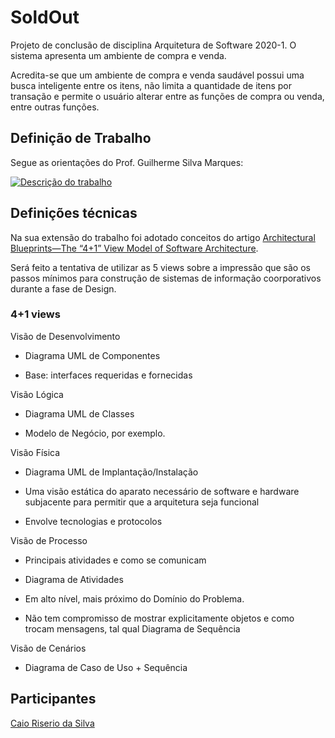 # SoldOut 

Projeto de conclusão de disciplina Arquitetura de Software 2020-1. O sistema apresenta um ambiente de compra e venda.

Acredita-se que um ambiente de compra e venda saudável possui uma busca inteligente entre os itens, não limita a quantidade de itens por transação e permite o usuário alterar entre as funções de compra ou venda, entre outras funções. 

## Definição de Trabalho
Segue as orientações do Prof. Guilherme Silva Marques:

[![Descrição do trabalho](https://i.imgur.com/XQDy8nU.png)]()


## Definições técnicas
Na sua extensão do trabalho foi adotado conceitos do artigo 
[Architectural Blueprints—The “4+1” View
Model of Software Architecture](https://www.cs.ubc.ca/~gregor/teaching/papers/4+1view-architecture.pdf).

Será feito a tentativa de utilizar as 5 views sobre a impressão que são os passos mínimos para construção de sistemas de informação coorporativos durante a fase de Design.

### 4+1 views

Visão de Desenvolvimento

- Diagrama UML de Componentes

- Base: interfaces requeridas e fornecidas

Visão Lógica

- Diagrama UML de Classes

- Modelo de Negócio, por exemplo.

Visão Física

- Diagrama UML de Implantação/Instalação

- Uma visão estática do aparato necessário de software e hardware subjacente para permitir que a arquitetura seja funcional

- Envolve tecnologias e protocolos

Visão de Processo
 
- Principais atividades e como se comunicam

- Diagrama de Atividades

- Em alto nível, mais próximo do Domínio do Problema.
- Não tem compromisso de mostrar explicitamente objetos e como trocam mensagens, tal qual Diagrama de Sequência

Visão de Cenários

- Diagrama de Caso de Uso + Sequência


## Participantes
[Caio Riserio da Silva](https://github.com/DukeOmni)